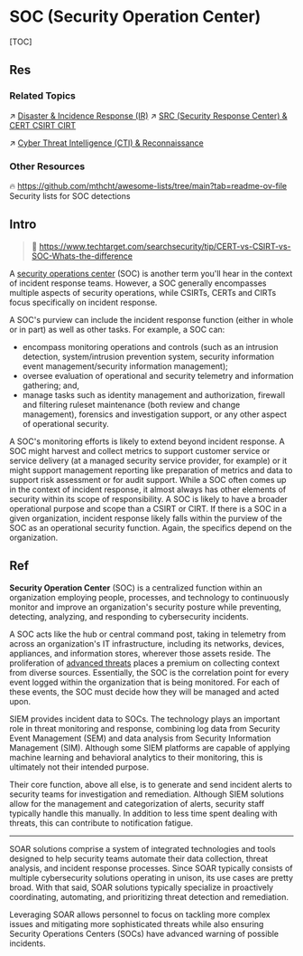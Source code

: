 # SOC (Security Operation Center)

[TOC]



## Res
### Related Topics
↗ [Disaster & Incidence Response (IR)](Disaster%20&%20Incidence%20Response%20(IR)/Disaster%20&%20Incidence%20Response%20(IR).md)
↗ [SRC (Security Response Center) & CERT CSIRT CIRT](Disaster%20&%20Incidence%20Response%20(IR)/SRC%20(Security%20Response%20Center)%20&%20CERT%20CSIRT%20CIRT.md)

↗ [Cyber Threat Intelligence (CTI) & Reconnaissance](../../🐗%20Cybersecurity%20Threats%20&%20Attacks/🛰️%20Cyber%20Threat%20Intelligence%20(CTI)%20&%20Reconnaissance/Cyber%20Threat%20Intelligence%20(CTI)%20&%20Reconnaissance.md)


### Other Resources
🔥 https://github.com/mthcht/awesome-lists/tree/main?tab=readme-ov-file
Security lists for SOC detections


## Intro
> 🔗 https://www.techtarget.com/searchsecurity/tip/CERT-vs-CSIRT-vs-SOC-Whats-the-difference

A [security operations center](https://www.techtarget.com/searchsecurity/definition/Security-Operations-Center-SOC) (SOC) is another term you'll hear in the context of incident response teams. However, a SOC generally encompasses multiple aspects of security operations, while CSIRTs, CERTs and CIRTs focus specifically on incident response.

A SOC's purview can include the incident response function (either in whole or in part) as well as other tasks. For example, a SOC can:
- encompass monitoring operations and controls (such as an intrusion detection, system/intrusion prevention system, security information event management/security information management);
- oversee evaluation of operational and security telemetry and information gathering; and,
- manage tasks such as identity management and authorization, firewall and filtering ruleset maintenance (both review and change management), forensics and investigation support, or any other aspect of operational security.

A SOC's monitoring efforts is likely to extend beyond incident response. A SOC might harvest and collect metrics to support customer service or service delivery (at a managed security service provider, for example) or it might support management reporting like preparation of metrics and data to support risk assessment or for audit support. While a SOC often comes up in the context of incident response, it almost always has other elements of security within its scope of responsibility. A SOC is likely to have a broader operational purpose and scope than a CSIRT or CIRT. If there is a SOC in a given organization, incident response likely falls within the purview of the SOC as an operational security function. Again, the specifics depend on the organization.



## Ref
[👍 CERT vs. CSIRT vs. SOC: What's the difference?]: https://www.techtarget.com/searchsecurity/tip/CERT-vs-CSIRT-vs-SOC-Whats-the-difference

[What Is a Security Operations Center?]: https://www.trellix.com/security-awareness/operations/what-is-soc/

**Security Operation Center** (SOC) is a centralized function within an organization employing people, processes, and technology to continuously monitor and improve an organization's security posture while preventing, detecting, analyzing, and responding to cybersecurity incidents.

A SOC acts like the hub or central command post, taking in telemetry from across an organization's IT infrastructure, including its networks, devices, appliances, and information stores, wherever those assets reside. The proliferation of [advanced threats](https://www.trellix.com/advanced-research-center/threat-intelligence/) places a premium on collecting context from diverse sources. Essentially, the SOC is the correlation point for every event logged within the organization that is being monitored. For each of these events, the SOC must decide how they will be managed and acted upon.

[SIEM vs. SOAR: What's the Difference?]: https://www.blackberry.com/us/en/solutions/endpoint-security/security-information-event-management/siem-vs-soar#:~:text=With%20this%20setup%2C%20the%20SIEM,applies%20remediation%20measures%20as%20necessary

SIEM provides incident data to SOCs. The technology plays an important role in threat monitoring and response, combining log data from Security Event Management (SEM) and data analysis from Security Information Management (SIM). Although some SIEM platforms are capable of applying machine learning and behavioral analytics to their monitoring, this is ultimately not their intended purpose. 

Their core function, above all else, is to generate and send incident alerts to security teams for investigation and remediation. Although SIEM solutions allow for the management and categorization of alerts, security staff typically handle this manually. In addition to less time spent dealing with threats, this can contribute to notification fatigue.

---
SOAR solutions comprise a system of integrated technologies and tools designed to help security teams automate their data collection, threat analysis, and incident response processes. Since SOAR typically consists of multiple cybersecurity solutions operating in unison, its use cases are pretty broad. With that said, SOAR solutions typically specialize in proactively coordinating, automating, and prioritizing threat detection and remediation. 

Leveraging SOAR allows personnel to focus on tackling more complex issues and mitigating more sophisticated threats while also ensuring Security Operations Centers (SOCs) have advanced warning of possible incidents.